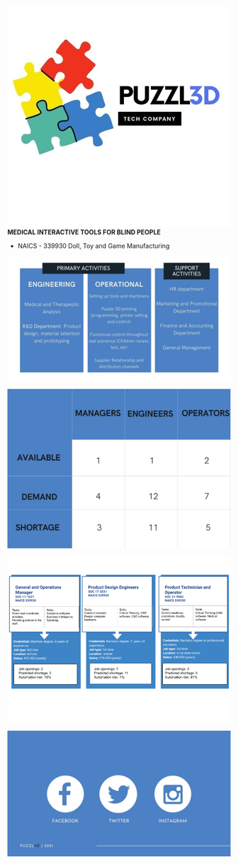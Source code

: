 
![Image](logo.jpg)
    **MEDICAL INTERACTIVE TOOLS FOR BLIND PEOPLE**

* NAICS - 339930 Doll, Toy and Game Manufacturing

![Image](activities.jpg)


![Image](job.jpg)

![Image](Imagejob.png)

![Image](final.jpg)
